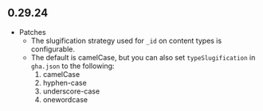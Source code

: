 ## 0.29.24

* Patches
    * The slugification strategy used for `_id` on content types is configurable.
    * The default is camelCase, but you can also set `typeSlugification` in `gha.json` to the following:
        1. camelCase
        1. hyphen-case
        1. underscore-case
        1. onewordcase
